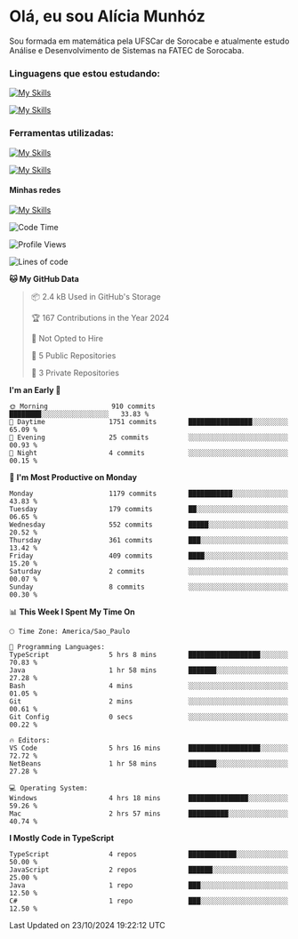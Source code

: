 # Olá, eu sou Alícia Munhóz

<p>Sou formada em matemática pela UFSCar de Sorocabe e atualmente estudo Análise e Desenvolvimento de Sistemas na FATEC de Sorocaba.</p>

### Linguagens que estou estudando:

[![My Skills](https://skillicons.dev/icons?i=js,ts,html,css)](https://skillicons.dev)


[![My Skills](https://skillicons.dev/icons?i=nodejs,java,py,latex)](https://skillicons.dev)

### Ferramentas utilizadas:

[![My Skills](https://skillicons.dev/icons?i=vscode,discord,figma,git)](https://skillicons.dev)

[![My Skills](https://skillicons.dev/icons?i=github,gmail,mongodb,sublime)](https://skillicons.dev)

#### Minhas redes
[![My Skills](https://skillicons.dev/icons?i=linkedin)](https://www.linkedin.com/in/aliciamunhozfrancodecamargo/)

<!--START_SECTION:waka-->
![Code Time](http://img.shields.io/badge/Code%20Time-126%20hrs%2023%20mins-blue)

![Profile Views](http://img.shields.io/badge/Profile%20Views-1-blue)

![Lines of code](https://img.shields.io/badge/From%20Hello%20World%20I%27ve%20Written-3.8%20million%20lines%20of%20code-blue)

**🐱 My GitHub Data** 

> 📦 2.4 kB Used in GitHub's Storage 
 > 
> 🏆 167 Contributions in the Year 2024
 > 
> 🚫 Not Opted to Hire
 > 
> 📜 5 Public Repositories 
 > 
> 🔑 3 Private Repositories 
 > 
**I'm an Early 🐤** 

```text
🌞 Morning                910 commits         ████████░░░░░░░░░░░░░░░░░   33.83 % 
🌆 Daytime                1751 commits        ████████████████░░░░░░░░░   65.09 % 
🌃 Evening                25 commits          ░░░░░░░░░░░░░░░░░░░░░░░░░   00.93 % 
🌙 Night                  4 commits           ░░░░░░░░░░░░░░░░░░░░░░░░░   00.15 % 
```
📅 **I'm Most Productive on Monday** 

```text
Monday                   1179 commits        ███████████░░░░░░░░░░░░░░   43.83 % 
Tuesday                  179 commits         ██░░░░░░░░░░░░░░░░░░░░░░░   06.65 % 
Wednesday                552 commits         █████░░░░░░░░░░░░░░░░░░░░   20.52 % 
Thursday                 361 commits         ███░░░░░░░░░░░░░░░░░░░░░░   13.42 % 
Friday                   409 commits         ████░░░░░░░░░░░░░░░░░░░░░   15.20 % 
Saturday                 2 commits           ░░░░░░░░░░░░░░░░░░░░░░░░░   00.07 % 
Sunday                   8 commits           ░░░░░░░░░░░░░░░░░░░░░░░░░   00.30 % 
```


📊 **This Week I Spent My Time On** 

```text
🕑︎ Time Zone: America/Sao_Paulo

💬 Programming Languages: 
TypeScript               5 hrs 8 mins        ██████████████████░░░░░░░   70.83 % 
Java                     1 hr 58 mins        ███████░░░░░░░░░░░░░░░░░░   27.28 % 
Bash                     4 mins              ░░░░░░░░░░░░░░░░░░░░░░░░░   01.05 % 
Git                      2 mins              ░░░░░░░░░░░░░░░░░░░░░░░░░   00.61 % 
Git Config               0 secs              ░░░░░░░░░░░░░░░░░░░░░░░░░   00.22 % 

🔥 Editors: 
VS Code                  5 hrs 16 mins       ██████████████████░░░░░░░   72.72 % 
NetBeans                 1 hr 58 mins        ███████░░░░░░░░░░░░░░░░░░   27.28 % 

💻 Operating System: 
Windows                  4 hrs 18 mins       ███████████████░░░░░░░░░░   59.26 % 
Mac                      2 hrs 57 mins       ██████████░░░░░░░░░░░░░░░   40.74 % 
```

**I Mostly Code in TypeScript** 

```text
TypeScript               4 repos             ████████████░░░░░░░░░░░░░   50.00 % 
JavaScript               2 repos             ██████░░░░░░░░░░░░░░░░░░░   25.00 % 
Java                     1 repo              ███░░░░░░░░░░░░░░░░░░░░░░   12.50 % 
C#                       1 repo              ███░░░░░░░░░░░░░░░░░░░░░░   12.50 % 
```




 Last Updated on 23/10/2024 19:22:12 UTC
<!--END_SECTION:waka-->
